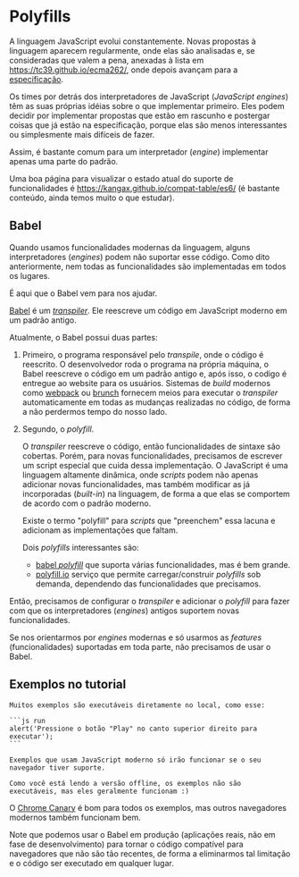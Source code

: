 
# Polyfills

A linguagem JavaScript evolui constantemente. Novas propostas à linguagem aparecem regularmente, onde elas são analisadas e, se consideradas que valem a pena, anexadas à lista em <https://tc39.github.io/ecma262/>, onde depois avançam para a [especificação](http://www.ecma-international.org/publications/standards/Ecma-262.htm).

Os times por detrás dos interpretadores de JavaScript (_JavaScript engines_) têm as suas próprias idéias sobre o que implementar primeiro. Eles podem decidir por implementar propostas que estão em rascunho e postergar coisas que já estão na especificação, porque elas são menos interessantes ou simplesmente mais difíceis de fazer.

Assim, é bastante comum para um interpretador (_engine_) implementar apenas uma parte do padrão.

Uma boa página para visualizar o estado atual do suporte de funcionalidades é <https://kangax.github.io/compat-table/es6/> (é bastante conteúdo, ainda temos muito o que estudar).

## Babel

Quando usamos funcionalidades modernas da linguagem, alguns interpretadores (_engines_) podem não suportar esse código. Como dito anteriormente, nem todas as funcionalidades são implementadas em todos os lugares.

É aqui que o Babel vem para nos ajudar.

[Babel](https://babeljs.io) é um [_transpiler_](https://en.wikipedia.org/wiki/Source-to-source_compiler). Ele reescreve um código em JavaScript moderno em um padrão antigo.

Atualmente, o Babel possui duas partes:

1. Primeiro, o programa responsável pelo _transpile_, onde o código é reescrito. O desenvolvedor roda o programa na própria máquina, o Babel reescreve o código em um padrão antigo e, após isso, o codigo é entregue ao website para os usuários. Sistemas de _build_ modernos como [webpack](http://webpack.github.io/) ou [brunch](http://brunch.io/) fornecem meios para executar o _transpiler_ automaticamente em todas as mudanças realizadas no código, de forma a não perdermos tempo do nosso lado.

2. Segundo, o _polyfill_.

    O _transpiler_ reescreve o código, então funcionalidades de sintaxe são cobertas. Porém, para novas funcionalidades, precisamos de escrever um script especial que cuida dessa implementação. O JavaScript é uma linguagem altamente dinâmica, onde _scripts_ podem não apenas adicionar novas funcionalidades, mas também modificar as já incorporadas (_built-in_) na linguagem, de forma a que elas se comportem de acordo com o padrão moderno.

    Existe o termo "polyfill" para _scripts_ que "preenchem" essa lacuna e adicionam as implementações que faltam.

    Dois _polyfills_ interessantes são:
    - [babel _polyfill_](https://babeljs.io/docs/usage/polyfill/) que suporta várias funcionalidades, mas é bem grande.
    - [polyfill.io](http://polyfill.io) serviço que permite carregar/construir _polyfills_ sob demanda, dependendo das funcionalidades que precisamos.

Então, precisamos de configurar o _transpiler_ e adicionar o _polyfill_ para fazer com que os interpretadores (_engines_) antigos suportem novas funcionalidades.

Se nos orientarmos por _engines_ modernas e só usarmos as _features_ (funcionalidades) suportadas em toda parte, não precisamos de usar o Babel.

## Exemplos no tutorial

````online
Muitos exemplos são executáveis diretamente no local, como esse:

```js run
alert('Pressione o botão "Play" no canto superior direito para executar');
```

Exemplos que usam JavaScript moderno só irão funcionar se o seu navegador tiver suporte.
````

```offline
Como você está lendo a versão offline, os exemplos não são executáveis, mas eles geralmente funcionam :)
```

O [Chrome Canary](https://www.google.com/chrome/browser/canary.html) é bom para todos os exemplos, mas outros navegadores modernos também funcionam bem.

Note que podemos usar o Babel em produção (aplicações reais, não em fase de desenvolvimento) para tornar o código compatível para navegadores que não são tão recentes, de forma a eliminarmos tal limitação e o código ser executado em qualquer lugar.
